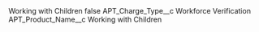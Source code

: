 <?xml version="1.0" encoding="UTF-8"?>
<CustomMetadata xmlns="http://soap.sforce.com/2006/04/metadata" xmlns:xsi="http://www.w3.org/2001/XMLSchema-instance" xmlns:xsd="http://www.w3.org/2001/XMLSchema">
    <label>Working with Children</label>
    <protected>false</protected>
    <values>
        <field>APT_Charge_Type__c</field>
        <value xsi:type="xsd:string">Workforce Verification</value>
    </values>
    <values>
        <field>APT_Product_Name__c</field>
        <value xsi:type="xsd:string">Working with Children</value>
    </values>
</CustomMetadata>
